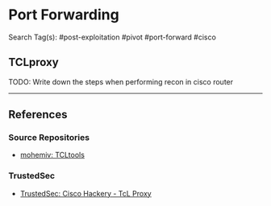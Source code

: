 # Port Forwarding

Search Tag(s): #post-exploitation #pivot #port-forward #cisco

## TCLproxy

TODO: Write down the steps when performing recon in cisco router

---
## References

### Source Repositories

- [mohemiv: TCLtools](https://github.com/mohemiv/TCLtools)

### TrustedSec

- [TrustedSec: Cisco Hackery - TcL Proxy](https://trustedsec.com/blog/cisco-hackery-tcl-proxy)